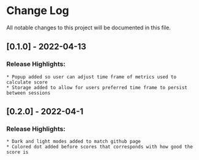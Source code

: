 # Change Log
All notable changes to this project will be documented in this file.

 

 
## [0.1.0] - 2022-04-13

### Release Highlights:
    * Popup added so user can adjust time frame of metrics used to calculate score
    * Storage added to allow for users preferred time frame to persist between sessions

## [0.2.0] - 2022-04-1

### Release Highlights:
    * Dark and light modes added to match github page
    * Colored dot added before scores that corresponds with how good the score is

 